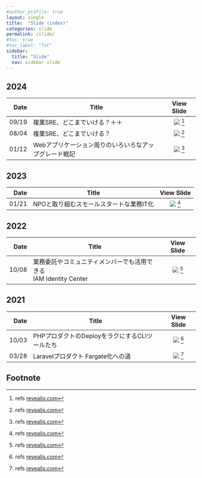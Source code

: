 ```yaml
---
#author_profile: true
layout: single
title:  "Slide (index)"
categories: slide
permalink: /slide/
#toc: true
#toc_label: "ToC"
sidebar:
  title: "Slide"
  nav: sidebar-slide
---
```


## 2024

|  Date | Title                                    |                                                               View Slide                                                                |
|------:|------------------------------------------|:---------------------------------------------------------------------------------------------------------------------------------------:|
| 09/19 | 複業SRE、どこまでいける？＋＋ | <a href="../assets/slides/2024/0919/third-thursday-lt.html" target="_" rel="noopener"><img src="/assets/ico/revealjs.ico"></a> [^1] |
| 08/04 | 複業SRE、どこまでいける？ | <a href="../assets/slides/2024/0804/srenext2024-lt.html" target="_" rel="noopener"><img src="/assets/ico/revealjs.ico"></a> [^1] |
| 01/12 | Webアプリケーション周りのいろいろなアップグレード戦記             |    <a href="../assets/slides/2024/0112/phpcondo2024-lt.html" target="_" rel="noopener"><img src="/assets/ico/revealjs.ico"></a> [^1]    |

<!-- | 02/11 | 驚愕の高額請求から救済まで | <a href="../assets/slides/2024/0211/yayapc-lt.html" target="_" rel="noopener"><img src="/assets/ico/revealjs.ico"></a> [^1] | -->


## 2023

<!--
|Date |Title  |View Slide  |
|---:|---|:---:|
|07/07 |2023年夏 ぼくの現在地 |<a href="../assets/slides/2023/0707/my-present-location.html" target="_" rel="noopener"><img src="/assets/ico/revealjs.ico"></a> [^1] |
-->

|Date |Title  |View Slide  |
|---:|---|:---:|
|01/21 |NPOと取り組むスモールスタートな業務IT化 |<a href="../assets/slides/2023/0121/btcon2023.html" target="_" rel="noopener"><img src="/assets/ico/revealjs.ico"></a> [^1] |


## 2022

|Date |Title  |View Slide  |
|---:|---|:---:|
|10/08 |業務委託やコミュニティメンバーでも活用できる<br>IAM Identity Center |<a href="../assets/slides/2022/1008/jawsdays2022.html" target="_" rel="noopener"><img src="/assets/ico/revealjs.ico"></a> [^1] |


## 2021

|Date |Title  |View Slide  |
|---:|---|:---:|
|10/03 |PHPプロダクトのDeployをラクにするCLIツールたち |<a href="../assets/slides/2021/1003/phpcon2021-lt.html" target="_" rel="noopener"><img src="/assets/ico/revealjs.ico"></a> [^1] |
|03/28 |Laravelプロダクト Fargate化への道 |<a href="../assets/slides/2021/0328/phperkaigi2021-lt.html" target="_" rel="noopener"><img src="/assets/ico/revealjs.ico"></a> [^1] |


## Footnote
[^1]: refs <a href="https://revealjs.com/" target="__" rel="noopener">revealjs.com</a>

